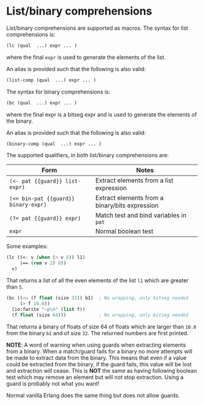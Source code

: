 # List/binary comprehensions

List/binary comprehensions are supported as macros. The syntax for
list comprehensions is:

```lisp
(lc (qual  ...) expr ... )
```

where the final ``expr`` is used to generate the elements of the list.

An alias is provided such that the following is also valid:

```lisp
(list-comp (qual  ...) expr ... )
```

The syntax for binary comprehensions is:

```lisp
(bc (qual  ...) expr ... )
```

where the final expr is a bitseg expr and is used to generate the
elements of the binary.

An alias is provided such that the following is also valid:

```lisp
(binary-comp (qual  ...) expr ... )
```

The supported qualifiers, in both list/binary comprehensions are:

| Form | Notes |
| -- | -- |
| ``(<- pat {{guard}} list-expr)`` | Extract elements from a list expression |
| ``(<= bin-pat {{guard}} binary-expr)`` | Extract elements from a binary/bits expression|
| ``(?= pat {{guard}} expr)`` | Match test and bind variables in ``pat`` |
| ``expr`` | Normal boolean test |

Some examples:

```lisp
(lc ((<- v (when (> v 5)) l1)
     (== (rem v 2) 0))
  v)
```

That returns a list of all the even elements of the list ``l1`` which are
greater than ``5``.

```lisp
(bc ((<= (f float (size 32)) b1)  ; No wrapping, only bitseg needed
     (> f 10.0))
  (io:fwrite "~p\n" (list f))
  (f float (size 64)))            ; No wrapping, only bitseg needed
```

That returns a binary of floats of size 64 of floats which are larger than
``10.0`` from the binary ``b1`` and of size ``32``. The returned numbers 
are first printed.

**NOTE**: A word of warning when using guards when extracting elements 
from a binary.  When a match/guard fails for a binary no more attempts 
will be made to extract data from the binary. This means that even if a
value could be extracted from the binary, if the guard fails, this value
will be lost and extraction will cease. This is **NOT** the same as
having following boolean test which may remove an element but will not
stop extraction. Using a guard is probably not what you want!

Normal vanilla Erlang does the same thing but does not allow guards.

